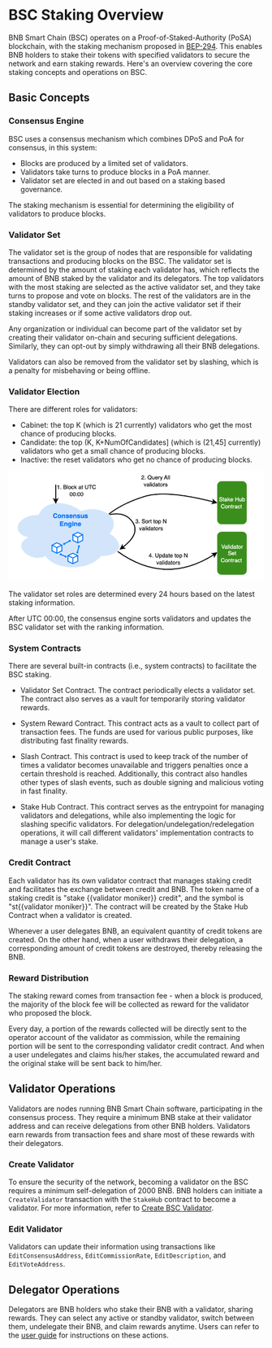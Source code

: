 # BSC Staking Overview

BNB Smart Chain (BSC) operates on a Proof-of-Staked-Authority (PoSA) blockchain, with the staking mechanism proposed in [BEP-294](https://github.com/bnb-chain/BEPs/pull/294).
This enables BNB holders to stake their tokens with specified validators to secure the network and earn staking rewards.
Here's an overview covering the core staking concepts and operations on BSC.

## Basic Concepts

### Consensus Engine

BSC uses a consensus mechanism which combines DPoS and PoA for consensus, in this system:

* Blocks are produced by a limited set of validators.
* Validators take turns to produce blocks in a PoA manner.
* Validator set are elected in and out based on a staking based governance.

The staking mechanism is essential for determining the eligibility of validators to produce blocks.

### Validator Set

The validator set is the group of nodes that are responsible for validating transactions and producing blocks on the
BSC. The validator set is determined by the amount of staking each validator has, which reflects the amount of
BNB staked by the validator and its delegators. The top validators with the most staking are selected as the
active validator set, and they take turns to propose and vote on blocks. The rest of the validators are in the standby
validator set, and they can join the active validator set if their staking increases or if some active validators
drop out.

Any organization or individual can become part of the validator set by creating their validator on-chain and securing sufficient delegations.
Similarly, they can opt-out by simply withdrawing all their BNB delegations.

Validators can also be removed from the validator set by slashing, which is a penalty for misbehaving or being offline.

### Validator Election

There are different roles for validators:

* Cabinet: the top K (which is 21 currently) validators who get the most chance of producing blocks.
* Candidate: the top (K, K+NumOfCandidates] (which is (21,45] currently) validators who get a small chance of producing blocks.
* Inactive: the reset validators who get no chance of producing blocks.

![img](../img/staking/validator-election.png)

The validator set roles are determined every 24 hours based on the latest staking information.

After UTC 00:00, the consensus engine sorts validators and updates the BSC validator set with the ranking information.

### System Contracts

There are several built-in contracts (i.e., system contracts) to facilitate the BSC staking.

* Validator Set Contract. The contract periodically elects a validator set.
  The contract also serves as a vault for temporarily storing validator rewards.

* System Reward Contract. This contract acts as a vault to collect part of transaction fees. The funds are used for
  various public purposes, like distributing fast finality rewards.

* Slash Contract. This contract is used to keep track of the number of times a validator becomes unavailable and
  triggers penalties once a certain threshold is reached. Additionally, this contract also handles other types of slash
  events, such as double signing and malicious voting in fast finality.

* Stake Hub Contract. This contract serves as the entrypoint for managing validators and delegations,
  while also implementing the logic for slashing specific validators. For delegation/undelegation/redelegation
  operations, it will call different validators' implementation contracts to manage a user's stake.

### Credit Contract

Each validator has its own validator contract that manages staking credit and facilitates the exchange
between credit and BNB. The token name of a staking credit is "stake {{validator moniker}} credit",
and the symbol is "st{{validator moniker}}". The contract will be created by the Stake Hub Contract when a validator
is created.

Whenever a user delegates BNB, an equivalent quantity of credit tokens are created. On the other hand,
when a user withdraws their delegation, a corresponding amount of credit tokens are destroyed, thereby releasing the BNB.

### Reward Distribution

The staking reward comes from transaction fee - when a block is produced, the majority of the block fee will be
collected as reward for the validator who proposed the block.

Every day, a portion of the rewards collected will be directly sent to the operator account of the validator as
commission, while the remaining portion will be sent to the corresponding validator credit contract. And when a user
undelegates and claims his/her stakes, the accumulated reward and the original stake will be sent back to him/her.

## Validator Operations

Validators are nodes running BNB Smart Chain software, participating in the consensus process.
They require a minimum BNB stake at their validator address and can receive delegations from other BNB holders.
Validators earn rewards from transaction fees and share most of these rewards with their delegators.

### Create Validator

To ensure the security of the network, becoming a validator on the BSC requires a minimum self-delegation of 2000 BNB.
BNB holders can initiate a `CreateValidator` transaction with the `StakeHub` contract to become a validator.
For more information, refer to [Create BSC Validator](../validator/create-val.md).

### Edit Validator

Validators can update their information using transactions like `EditConsensusAddress`, `EditCommissionRate`, `EditDescription`, and `EditVoteAddress`.

## Delegator Operations

Delegators are BNB holders who stake their BNB with a validator, sharing rewards.
They can select any active or standby validator, switch between them, undelegate their BNB, and claim rewards anytime.
Users can refer to the [user guide](./user-guide.md) for instructions on these actions.
